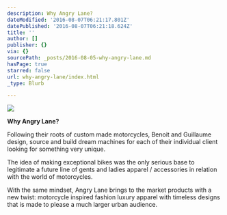 ```yaml
---
description: Why Angry Lane?
dateModified: '2016-08-07T06:21:17.801Z'
datePublished: '2016-08-07T06:21:18.624Z'
title: ''
author: []
publisher: {}
via: {}
sourcePath: _posts/2016-08-05-why-angry-lane.md
hasPage: true
starred: false
url: why-angry-lane/index.html
_type: Blurb

---
```

![](https://the-grid-user-content.s3-us-west-2.amazonaws.com/85993c52-33d7-418d-8693-fd869c5e8257.jpg)

**Why Angry Lane?**

Following their roots of custom made motorcycles, Benoit and Guillaume design, source and build dream machines for each of their individual client looking for something very unique.

The idea of making exceptional bikes was the only serious base to legitimate a future line of gents and ladies apparel / accessories in relation with the world of motorcycles.

With the same mindset, Angry Lane brings to the market products with a new twist: motorcycle inspired fashion luxury apparel with timeless designs that is made to please a much larger urban audience.